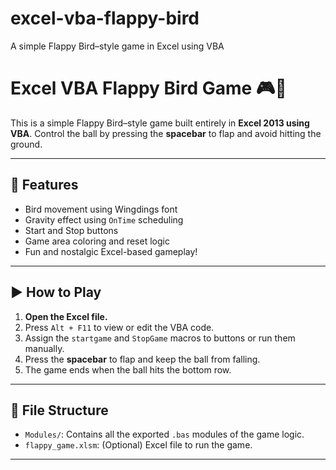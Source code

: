 # excel-vba-flappy-bird
A simple Flappy Bird–style game in Excel using VBA
# Excel VBA Flappy Bird Game 🎮🐤

This is a simple Flappy Bird–style game built entirely in **Excel 2013 using VBA**. Control the ball by pressing the **spacebar** to flap and avoid hitting the ground.

---

## 📝 Features

- Bird movement using Wingdings font
- Gravity effect using `OnTime` scheduling
- Start and Stop buttons
- Game area coloring and reset logic
- Fun and nostalgic Excel-based gameplay!

---

## ▶️ How to Play

1. **Open the Excel file.**
2. Press `Alt + F11` to view or edit the VBA code.
3. Assign the `startgame` and `StopGame` macros to buttons or run them manually.
4. Press the **spacebar** to flap and keep the ball from falling.
5. The game ends when the ball hits the bottom row.

---

## 📂 File Structure

- `Modules/`: Contains all the exported `.bas` modules of the game logic.
- `flappy_game.xlsm`: (Optional) Excel file to run the game.

---



